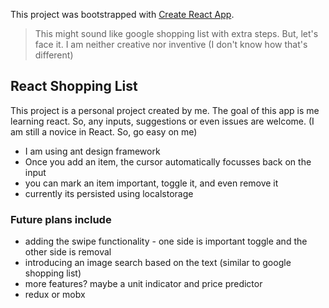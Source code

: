 This project was bootstrapped with [Create React App](https://github.com/facebook/create-react-app).

> This might sound like google shopping list with extra steps.
> But, let's face it. I am neither creative nor inventive (I don't know how that's different)

## React Shopping List

This project is a personal project created by me. The goal of this app is me learning react. So, any inputs, suggestions or even issues are welcome. (I am still a novice in React. So, go easy on me)

- I am using ant design framework
- Once you add an item, the cursor automatically focusses back on the input
- you can mark an item important, toggle it, and even remove it
- currently its persisted using localstorage

### Future plans include

- adding the swipe functionality - one side is important toggle and the other side is removal
- introducing an image search based on the text (similar to google shopping list)
- more features? maybe a unit indicator and price predictor
- redux or mobx
